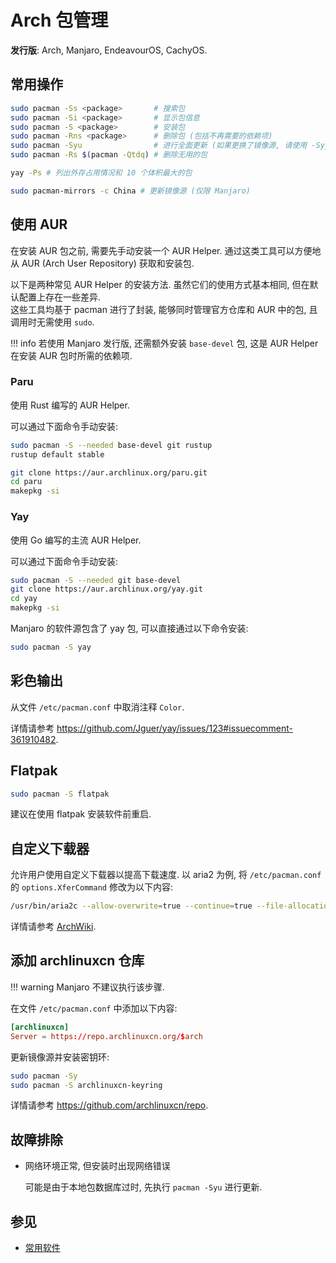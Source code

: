 # Arch 包管理

**发行版**: Arch, Manjaro, EndeavourOS, CachyOS.

## 常用操作

```sh
sudo pacman -Ss <package>       # 搜索包
sudo pacman -Si <package>       # 显示包信息
sudo pacman -S <package>        # 安装包
sudo pacman -Rns <package>      # 删除包 (包括不再需要的依赖项)
sudo pacman -Syu                # 进行全面更新 (如果更换了镜像源, 请使用 -Syyu)
sudo pacman -Rs $(pacman -Qtdq) # 删除无用的包

yay -Ps # 列出外存占用情况和 10 个体积最大的包

sudo pacman-mirrors -c China # 更新镜像源 (仅限 Manjaro)
```

## 使用 AUR

在安装 AUR 包之前, 需要先手动安装一个 AUR Helper. 通过这类工具可以方便地从 AUR (Arch User Repository) 获取和安装包.

以下是两种常见 AUR Helper 的安装方法. 虽然它们的使用方式基本相同, 但在默认配置上存在一些差异.  
这些工具均基于 pacman 进行了封装, 能够同时管理官方仓库和 AUR 中的包, 且调用时无需使用 `sudo`.

!!! info
    若使用 Manjaro 发行版, 还需额外安装 `base-devel` 包, 这是 AUR Helper 在安装 AUR 包时所需的依赖项.

### Paru

使用 Rust 编写的 AUR Helper.

可以通过下面命令手动安装:

```sh
sudo pacman -S --needed base-devel git rustup
rustup default stable

git clone https://aur.archlinux.org/paru.git
cd paru
makepkg -si
```

### Yay

使用 Go 编写的主流 AUR Helper.

可以通过下面命令手动安装:

```sh
sudo pacman -S --needed git base-devel
git clone https://aur.archlinux.org/yay.git
cd yay
makepkg -si
```

Manjaro 的软件源包含了 yay 包, 可以直接通过以下命令安装:

```sh
sudo pacman -S yay
```

## 彩色输出

从文件 `/etc/pacman.conf` 中取消注释 `Color`.

详情请参考 <https://github.com/Jguer/yay/issues/123#issuecomment-361910482>.

## Flatpak

```sh
sudo pacman -S flatpak
```

建议在使用 flatpak 安装软件前重启.

## 自定义下载器

允许用户使用自定义下载器以提高下载速度. 以 aria2 为例, 将 `/etc/pacman.conf` 的 `options.XferCommand` 修改为以下内容:

```sh
/usr/bin/aria2c --allow-overwrite=true --continue=true --file-allocation=none --log-level=error --max-tries=2 --max-connection-per-server=2 --max-file-not-found=5 --min-split-size=5M --no-conf --remote-time=true --summary-interval=60 --timeout=5 --dir=/ --out %o %u
```

详情请参考 [ArchWiki](https://wiki.archlinux.org/title/Pacman/Tips_and_tricks#Performance).

## 添加 archlinuxcn 仓库

!!! warning
    Manjaro 不建议执行该步骤.

在文件 `/etc/pacman.conf` 中添加以下内容:

```conf
[archlinuxcn]
Server = https://repo.archlinuxcn.org/$arch
```

更新镜像源并安装密钥环:

```sh
sudo pacman -Sy
sudo pacman -S archlinuxcn-keyring
```

详情请参考 <https://github.com/archlinuxcn/repo>.

## 故障排除

- 网络环境正常, 但安装时出现网络错误

    可能是由于本地包数据库过时, 先执行 `pacman -Syu` 进行更新.

## 参见

- [常用软件](../../常用软件.md)
